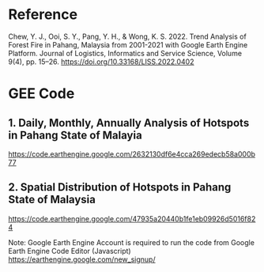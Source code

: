 # Reference 
Chew, Y. J., Ooi, S. Y., Pang, Y. H., & Wong, K. S. 2022. Trend Analysis of Forest Fire in Pahang, Malaysia from 2001-2021 with Google Earth Engine Platform. Journal of Logistics, Informatics and Service Science, Volume 9(4), pp. 15–26. https://doi.org/10.33168/LISS.2022.0402

# GEE Code
## 1. Daily, Monthly, Annually Analysis of Hotspots in Pahang State of Malayia
https://code.earthengine.google.com/2632130df6e4cca269edecb58a000b77

## 2. Spatial Distribution of Hotspots in Pahang State of Malaysia 
https://code.earthengine.google.com/47935a20440b1fe1eb09926d5016f824

Note: Google Earth Engine Account is required to run the code from Google Earth Engine Code Editor (Javascript)
https://earthengine.google.com/new_signup/


